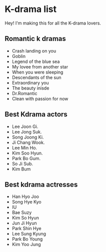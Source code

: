 # K-drama list

Hey! I'm making this for all the K-drama lovers.


## Romantic k dramas

- Crash landing on you
- Goblin
- Legend of the blue sea 
- My lovee from another star
- When you were sleeping
- Descendants of the sun
- Extraordinary you
- The beauty inisde
- Dr.Romantic
- Clean with passion for now

## Best Kdrama actors

- Lee Joon Gi.
- Lee Jong Suk.
- Song Joong Ki.
- Ji Chang Wook.
- Lee Min Ho.
- Kim Soo Hyun.
- Park Bo Gum.
- So Ji Sub.
- Kim Bum

## Best kdrama actresses

- Han Hyo Joo
- Song Hye Kyo
- IU
- Bae Suzy
- Kim So Hyun
- Jun Ji Hyun
- Park Shin Hye
- Lee Sung Kyung
- Park Bo Young
- Kim Yoo Jung

